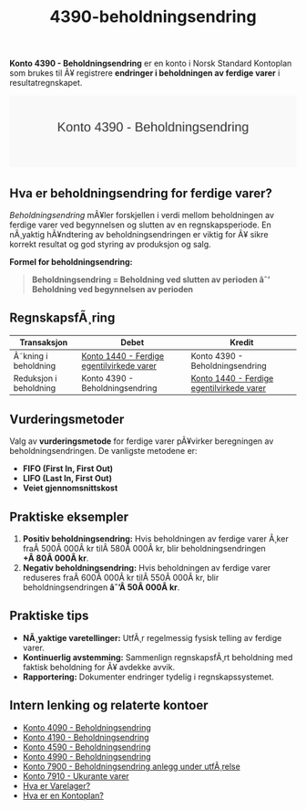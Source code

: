 ﻿---
title: "4390-beholdningsendring"
meta_title: "4390-beholdningsendring"
meta_description: '**Konto 4390 - Beholdningsendring** er en konto i Norsk Standard Kontoplan som brukes til Ã¥ registrere **endringer i beholdningen av ferdige varer** i resultat...'
slug: 4390-beholdningsendring
type: blog
layout: pages/single
---

**Konto 4390 - Beholdningsendring** er en konto i Norsk Standard Kontoplan som brukes til Ã¥ registrere **endringer i beholdningen av ferdige varer** i resultatregnskapet.

![Illustrasjon av konto 4390 Beholdningsendring](4390-beholdningsendring-image.svg)

## Hva er beholdningsendring for ferdige varer?

*Beholdningsendring* mÃ¥ler forskjellen i verdi mellom beholdningen av ferdige varer ved begynnelsen og slutten av en regnskapsperiode. En nÃ¸yaktig hÃ¥ndtering av beholdningsendringen er viktig for Ã¥ sikre korrekt resultat og god styring av produksjon og salg.

**Formel for beholdningsendring:**

> **Beholdningsendring = Beholdning ved slutten av perioden âˆ’ Beholdning ved begynnelsen av perioden**

## RegnskapsfÃ¸ring

| Transaksjon            | Debet                                                                                             | Kredit                                   |
|------------------------|---------------------------------------------------------------------------------------------------|------------------------------------------|
| Ã˜kning i beholdning    | [Konto 1440 - Ferdige egentilvirkede varer](/blogs/kontoplan/1440-ferdige-egentilvirkede-varer "Konto 1440 - Ferdige egentilvirkede varer") | Konto 4390 - Beholdningsendring         |
| Reduksjon i beholdning | Konto 4390 - Beholdningsendring                                                                 | [Konto 1440 - Ferdige egentilvirkede varer](/blogs/kontoplan/1440-ferdige-egentilvirkede-varer "Konto 1440 - Ferdige egentilvirkede varer") |

## Vurderingsmetoder

Valg av **vurderingsmetode** for ferdige varer pÃ¥virker beregningen av beholdningsendringen. De vanligste metodene er:

* **FIFO (First In, First Out)**
* **LIFO (Last In, First Out)**
* **Veiet gjennomsnittskost**

## Praktiske eksempler

1. **Positiv beholdningsendring:** Hvis beholdningen av ferdige varer Ã¸ker fraÂ 500Â 000Â kr tilÂ 580Â 000Â kr, blir beholdningsendringen **+Â 80Â 000Â kr**.
2. **Negativ beholdningsendring:** Hvis beholdningen av ferdige varer reduseres fraÂ 600Â 000Â kr tilÂ 550Â 000Â kr, blir beholdningsendringen **âˆ’Â 50Â 000Â kr**.

## Praktiske tips

* **NÃ¸yaktige varetellinger:** UtfÃ¸r regelmessig fysisk telling av ferdige varer.
* **Kontinuerlig avstemming:** Sammenlign regnskapsfÃ¸rt beholdning med faktisk beholdning for Ã¥ avdekke avvik.
* **Rapportering:** Dokumenter endringer tydelig i regnskapssystemet.

## Intern lenking og relaterte kontoer

* [Konto 4090 - Beholdningsendring](/blogs/kontoplan/4090-beholdningsendring "Konto 4090 - Beholdningsendring")
* [Konto 4190 - Beholdningsendring](/blogs/kontoplan/4190-beholdningsendring "Konto 4190 - Beholdningsendring")
* [Konto 4590 - Beholdningsendring](/blogs/kontoplan/4590-beholdningsendring "Konto 4590 - Beholdningsendring")
* [Konto 4990 - Beholdningsendring](/blogs/kontoplan/4990-beholdningsendring "Konto 4990 - Beholdningsendring")
* [Konto 7900 - Beholdningsendring anlegg under utfÃ¸relse](/blogs/kontoplan/7900-beholdningsendring-anlegg-under-utforelse "Konto 7900 - Beholdningsendring anlegg under utfÃ¸relse")
* [Konto 7910 - Ukurante varer](/blogs/kontoplan/7910-ukurante-varer "Konto 7910 - Ukurante varer")
* [Hva er Varelager?](/blogs/regnskap/hva-er-varelager "Hva er Varelager? Komplett Guide til LagerfÃ¸ring og Verdivurdering")
* [Hva er en Kontoplan?](/blogs/regnskap/hva-er-kontoplan "Hva er en Kontoplan? Komplett Guide til Kontoplaner i Norsk Regnskap")
